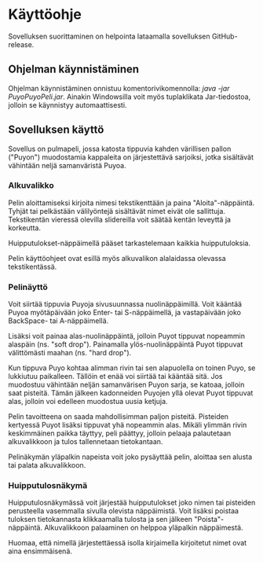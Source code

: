 # Käyttöohje

Sovelluksen suorittaminen on helpointa lataamalla sovelluksen 
GitHub-release.

## Ohjelman käynnistäminen

Ohjelman käynnistäminen onnistuu komentorivikomennolla: *java -jar 
PuyoPuyoPeli.jar*. 
Ainakin Windowsilla voit myös tuplaklikata Jar-tiedostoa, jolloin se 
käynnistyy automaattisesti.

## Sovelluksen käyttö

Sovellus on pulmapeli, jossa katosta tippuvia kahden värillisen pallon 
("Puyon") muodostamia kappaleita on järjestettävä sarjoiksi, jotka 
sisältävät vähintään neljä samanväristä Puyoa.

### Alkuvalikko
Pelin aloittamiseksi kirjoita nimesi tekstikenttään ja paina 
"Aloita"-näppäintä. Tyhjät tai pelkästään välilyöntejä 
sisältävät nimet eivät ole sallittuja. Tekstikentän vieressä olevilla 
slidereilla voit säätää kentän leveyttä ja korkeutta. 

Huipputulokset-näppäimellä pääset tarkastelemaan kaikkia huipputuloksia.

Pelin käyttöohjeet ovat esillä myös alkuvalikon alalaidassa olevassa 
tekstikentässä.

### Pelinäyttö
Voit siirtää tippuvia Puyoja sivusuunnassa nuolinäppäimillä. Voit 
kääntää Puyoa myötäpäivään joko Enter- tai S-näppäimellä, ja 
vastapäivään joko BackSpace- tai A-näppäimellä.

Lisäksi voit painaa alas-nuolinäppäintä, jolloin Puyot tippuvat 
nopeammin alaspäin (ns. "soft drop"). Painamalla ylös-nuolinäppäintä 
Puyot tippuvat välittömästi maahan (ns. "hard drop").

Kun tippuva Puyo kohtaa alimman rivin tai sen alapuolella on toinen 
Puyo, se lukkiutuu paikalleen. Tällöin et enää voi siirtää tai kääntää 
sitä. Jos muodostuu vähintään neljän samanvärisen Puyon sarja, se 
katoaa, jolloin saat pisteitä. Tämän jälkeen kadonneiden Puyojen yllä olevat Puyot tippuvat 
alas, jolloin voi edelleen muodostua uusia ketjuja.

Pelin tavoitteena on saada mahdollisimman paljon pisteitä. Pisteiden 
kertyessä Puyot lisäksi tippuvat yhä nopeammin alas. Mikäli ylimmän 
rivin keskimmäinen paikka täyttyy, peli päättyy, jolloin pelaaja 
palautetaan alkuvalikkoon ja tulos tallennetaan tietokantaan.

Pelinäkymän yläpalkin napeista voit joko pysäyttää pelin, aloittaa sen 
alusta tai palata alkuvalikkoon.

### Huipputulosnäkymä
Huipputulosnäkymässä voit järjestää huipputulokset joko nimen tai 
pisteiden perusteella vasemmalla sivulla olevista näppäimistä. Voit 
lisäksi poistaa tuloksen tietokannasta klikkaamalla tulosta ja sen 
jälkeen "Poista"-näppäintä. Alkuvalikkoon palaaminen on helppoa 
yläpalkin näppäimestä.

Huomaa, että nimellä järjestettäessä isolla kirjaimella kirjoitetut 
nimet ovat aina ensimmäisenä.
